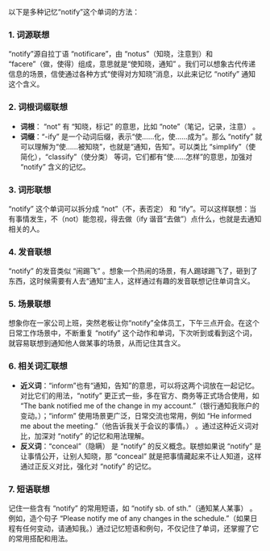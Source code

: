 以下是多种记忆“notify”这个单词的方法：

### 1. 词源联想
“notify”源自拉丁语 “notificare”，由 “notus”（知晓，注意到）和 “facere”（做，使得）组成，意思就是“使知晓，通知” 。我们可以想象古代传递信息的场景，信使通过各种方式“使得对方知晓”消息，以此来记忆 “notify” 通知这个含义。

### 2. 词根词缀联想
 - **词根**： “not” 有 “知晓，标记” 的意思，比如 “note”（笔记，记录，注意） 。
 - **词缀**：“-ify” 是一个动词后缀，表示“使……化，使……成为”。那么 “notify” 就可以理解为“使……被知晓”，也就是“通知，告知”。可以类比 “simplify”（使简化），“classify”（使分类） 等词，它们都有“使……怎样”的意思，加强对 “notify” 含义的记忆。

### 3. 词形联想
“notify” 这个单词可以拆分成 “not”（不，表否定） 和 “ify”。可以这样联想：当有事情发生，不（not）能忽视，得去做（ify 谐音“去做”）点什么，也就是去通知相关的人。

### 4. 发音联想
“notify” 的发音类似 “闹踢飞” 。想象一个热闹的场景，有人踢球踢飞了，砸到了东西，这时候需要有人去“通知”主人，这样通过有趣的发音联想记住单词含义。

### 5. 场景联想
想象你在一家公司上班，突然老板让你“notify”全体员工，下午三点开会。在这个日常工作场景中，不断重复 “notify” 这个动作和单词，下次听到或看到这个词，就容易联想到通知他人做某事的场景，从而记住其含义。

### 6. 相关词汇联想
 - **近义词**：“inform”也有“通知，告知”的意思，可以将这两个词放在一起记忆。对比它们的用法，“notify” 更正式一些，多在官方、商务等正式场合使用，如 “The bank notified me of the change in my account.”（银行通知我账户的变动。）；“inform” 使用场景更广泛，日常交流也常用，例如 “He informed me about the meeting.”（他告诉我关于会议的事情。） 。通过这种近义词对比，加深对 “notify” 的记忆和用法理解。
 - **反义词**：“conceal”（隐瞒） 是 “notify” 的反义概念。联想如果说 “notify” 是让事情公开，让别人知晓，那 “conceal” 就是把事情藏起来不让人知道，这样通过正反义对比，强化对 “notify” 的记忆。

### 7. 短语联想
记住一些含有 “notify” 的常用短语，如 “notify sb. of sth.”（通知某人某事） 。例如，造个句子 “Please notify me of any changes in the schedule.”（如果日程有任何变动，请通知我。）通过记忆短语和例句，不仅记住了单词，还掌握了它的常用搭配和用法。 
